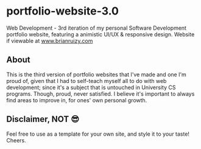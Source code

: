 # portfolio-website-3.0
Web Development - 3rd iteration of my personal Software Development portfolio website, featuring a animistic UI/UX &amp; responsive design.
Website if viewable at www.brianruizy.com
## About 
This is the third version of portfolio websites that I've made and one I'm proud of, given that I had to self-teach myself all to do with web development; since it's a subject that is untouched in University CS programs. Though, proud, never satisfied. I believe it's important to always find areas to improve in, for ones' own personal growth.

## Disclaimer, NOT 😎
Feel free to use as a template for your own site, and style it to your taste! Cheers.
